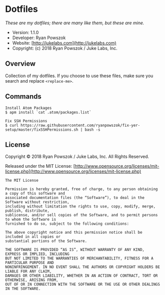 Dotfiles
============================

_These are my dotfiles; there are many like them, but these are mine._

* Version: 1.1.0
* Developer: Ryan Powszok
* Website: [http://jukelabs.com](http://jukelabs.com)
* Copyright: (c) 2018 Ryan Powszok / Juke Labs, Inc.

## Overview

Collection of my dotfiles. If you choose to use these files, make sure you search and replace `<replace-me>`.

## Commands

```
Install Atom Packages
$ apm install `cat .atom/packages.list`
```

```
Fix SSH Permissions
$ curl https://raw.githubusercontent.com/ryanpowszok/fix-yer-setup/master/fixSSHPermissions.sh | bash -s
```

License
-------------------------------------

Copyright © 2018 Ryan Powszok / Juke Labs, Inc. All Rights Reserved.

Released under the MIT License: [http://www.opensource.org/licenses/mit-license.php](http://www.opensource.org/licenses/mit-license.php)

	The MIT License

	Permission is hereby granted, free of charge, to any person obtaining a copy of this software and
	associated documentation files (the “Software”), to deal in the Software without restriction,
	including without limitation the rights to use, copy, modify, merge, publish, distribute,
	sublicense, and/or sell copies of the Software, and to permit persons to whom the Software is
	furnished to do so, subject to the following conditions:

	The above copyright notice and this permission notice shall be included in all copies or
	substantial portions of the Software.

	THE SOFTWARE IS PROVIDED “AS IS”, WITHOUT WARRANTY OF ANY KIND, EXPRESS OR IMPLIED, INCLUDING
	BUT NOT LIMITED TO THE WARRANTIES OF MERCHANTABILITY, FITNESS FOR A PARTICULAR PURPOSE AND
	NONINFRINGEMENT. IN NO EVENT SHALL THE AUTHORS OR COPYRIGHT HOLDERS BE LIABLE FOR ANY CLAIM,
	DAMAGES OR OTHER LIABILITY, WHETHER IN AN ACTION OF CONTRACT, TORT OR OTHERWISE, ARISING FROM,
	OUT OF OR IN CONNECTION WITH THE SOFTWARE OR THE USE OR OTHER DEALINGS IN THE SOFTWARE.

